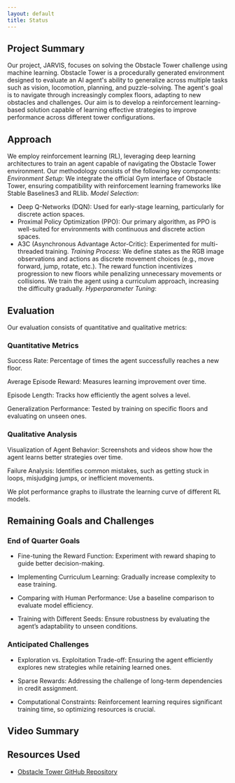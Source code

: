 ```yaml
---
layout: default
title: Status
---
```

## Project Summary
Our project, JARVIS, focuses on solving the Obstacle Tower challenge using machine learning. Obstacle Tower is a procedurally generated environment designed to evaluate an AI agent's ability to generalize across multiple tasks such as vision, locomotion, planning, and puzzle-solving. The agent's goal is to navigate through increasingly complex floors, adapting to new obstacles and challenges. Our aim is to develop a reinforcement learning-based solution capable of learning effective strategies to improve performance across different tower configurations.

## Approach
We employ reinforcement learning (RL), leveraging deep learning architectures to train an agent capable of navigating the Obstacle Tower environment. Our methodology consists of the following key components:
*Environment Setup*: We integrate the official Gym interface of Obstacle Tower, ensuring compatibility with reinforcement learning frameworks like Stable Baselines3 and RLlib.
*Model Selection*:
- Deep Q-Networks (DQN): Used for early-stage learning, particularly for discrete action spaces.
- Proximal Policy Optimization (PPO): Our primary algorithm, as PPO is well-suited for environments with continuous and discrete action spaces.
- A3C (Asynchronous Advantage Actor-Critic): Experimented for multi-threaded training.
*Training Process*:
We define states as the RGB image observations and actions as discrete movement choices (e.g., move forward, jump, rotate, etc.).
The reward function incentivizes progression to new floors while penalizing unnecessary movements or collisions.
We train the agent using a curriculum approach, increasing the difficulty gradually.
*Hyperparameter Tuning*:

## Evaluation
Our evaluation consists of quantitative and qualitative metrics:
### Quantitative Metrics

Success Rate: Percentage of times the agent successfully reaches a new floor.

Average Episode Reward: Measures learning improvement over time.

Episode Length: Tracks how efficiently the agent solves a level.

Generalization Performance: Tested by training on specific floors and evaluating on unseen ones.

### Qualitative Analysis

Visualization of Agent Behavior: Screenshots and videos show how the agent learns better strategies over time.

Failure Analysis: Identifies common mistakes, such as getting stuck in loops, misjudging jumps, or inefficient movements.

We plot performance graphs to illustrate the learning curve of different RL models.

## Remaining Goals and Challenges
### End of Quarter Goals
- Fine-tuning the Reward Function: Experiment with reward shaping to guide better decision-making.

- Implementing Curriculum Learning: Gradually increase complexity to ease training.

- Comparing with Human Performance: Use a baseline comparison to evaluate model efficiency.

- Training with Different Seeds: Ensure robustness by evaluating the agent’s adaptability to unseen conditions.

### Anticipated Challenges

- Exploration vs. Exploitation Trade-off: Ensuring the agent efficiently explores new strategies while retaining learned ones.

- Sparse Rewards: Addressing the challenge of long-term dependencies in credit assignment.

- Computational Constraints: Reinforcement learning requires significant training time, so optimizing resources is crucial.

## Video Summary

## Resources Used
- [Obstacle Tower GitHub Repository](https://github.com/Unity-Technologies/obstacle-tower-env)
